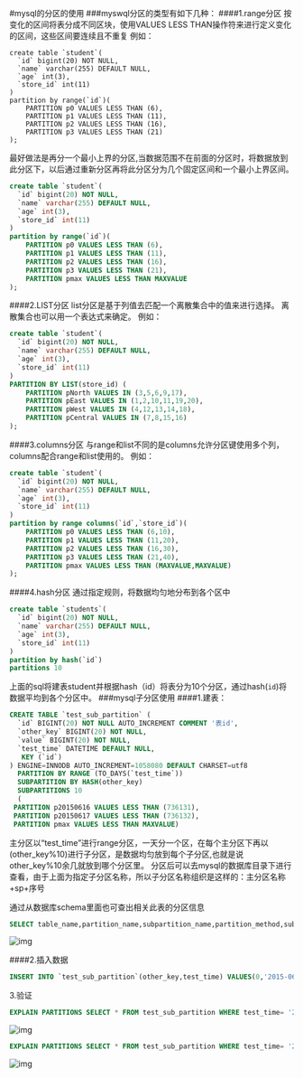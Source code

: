 #mysql的分区的使用
###myswql分区的类型有如下几种：
####1.range分区
按变化的区间将表分成不同区块，使用VALUES LESS THAN操作符来进行定义变化的区间，这些区间要连续且不重复
例如：
```mysql
create table `student`(
  `id` bigint(20) NOT NULL,
  `name` varchar(255) DEFAULT NULL,
  `age` int(3),
  `store_id` int(11)
)
partition by range(`id`)(
    PARTITION p0 VALUES LESS THAN (6),
    PARTITION p1 VALUES LESS THAN (11),
    PARTITION p2 VALUES LESS THAN (16),
    PARTITION p3 VALUES LESS THAN (21)
);
```
最好做法是再分一个最小上界的分区,当数据范围不在前面的分区时，将数据放到此分区下，以后通过重新分区再将此分区分为几个固定区间和一个最小上界区间。
```sql
create table `student`(
  `id` bigint(20) NOT NULL,
  `name` varchar(255) DEFAULT NULL,
  `age` int(3),
  `store_id` int(11)
)
partition by range(`id`)(
    PARTITION p0 VALUES LESS THAN (6),
    PARTITION p1 VALUES LESS THAN (11),
    PARTITION p2 VALUES LESS THAN (16),
    PARTITION p3 VALUES LESS THAN (21),
    PARTITION pmax VALUES LESS THAN MAXVALUE 
);
```
####2.LIST分区
list分区是基于列值去匹配一个离散集合中的值来进行选择。
离散集合也可以用一个表达式来确定。
例如：
```sql
create table `student`(
  `id` bigint(20) NOT NULL,
  `name` varchar(255) DEFAULT NULL,
  `age` int(3),
  `store_id` int(11)
)
PARTITION BY LIST(store_id) (
    PARTITION pNorth VALUES IN (3,5,6,9,17),
    PARTITION pEast VALUES IN (1,2,10,11,19,20),
    PARTITION pWest VALUES IN (4,12,13,14,18),
    PARTITION pCentral VALUES IN (7,8,15,16)
);
```
####3.columns分区
与range和list不同的是columns允许分区键使用多个列，columns配合range和list使用的。
例如：
```sql
create table `student`(
  `id` bigint(20) NOT NULL,
  `name` varchar(255) DEFAULT NULL,
  `age` int(3),
  `store_id` int(11)
)
partition by range columns(`id`,`store_id`)(
    PARTITION p0 VALUES LESS THAN (6,10),
    PARTITION p1 VALUES LESS THAN (11,20),
    PARTITION p2 VALUES LESS THAN (16,30),
    PARTITION p3 VALUES LESS THAN (21,40),
    PARTITION pmax VALUES LESS THAN (MAXVALUE,MAXVALUE)
);
```
####4.hash分区
通过指定规则，将数据均匀地分布到各个区中
```sql
create table `students`(
  `id` bigint(20) NOT NULL,
  `name` varchar(255) DEFAULT NULL,
  `age` int(3),
  `store_id` int(11)
)
partition by hash(`id`)
partitions 10
```
上面的sql将建表student并根据hash（id）将表分为10个分区，通过hash(`id`)将数据平均到各个分区中。
###mysql子分区使用
####1.建表：
```sql
CREATE TABLE `test_sub_partition` (
  `id` BIGINT(20) NOT NULL AUTO_INCREMENT COMMENT '表id',
  `other_key` BIGINT(20) NOT NULL,
  `value` BIGINT(20) NOT NULL,
  `test_time` DATETIME DEFAULT NULL,
   KEY (`id`)
) ENGINE=INNODB AUTO_INCREMENT=1058080 DEFAULT CHARSET=utf8
  PARTITION BY RANGE (TO_DAYS(`test_time`))
  SUBPARTITION BY HASH(other_key)
  SUBPARTITIONS 10
  (
 PARTITION p20150616 VALUES LESS THAN (736131),
 PARTITION p20150617 VALUES LESS THAN (736132),
 PARTITION pmax VALUES LESS THAN MAXVALUE) 
```
 主分区以“test_time”进行range分区，一天分一个区，在每个主分区下再以(other_key%10)进行子分区，是数据均匀放到每个子分区,也就是说other_key%10余几就放到哪个分区里。
分区后可以去mysql的数据库目录下进行查看，由于上面为指定子分区名称，所以子分区名称组织是这样的：主分区名称+sp+序号

通过从数据库schema里面也可查出相关此表的分区信息
```sql
SELECT table_name,partition_name,subpartition_name,partition_method,subpartition_method,partition_expression,subpartition_expression,partition_description FROM INFORMATION_SCHEMA.PARTITIONS WHERE TABLE_NAME='test_sub_partition';  
```
![img](http://7xawio.com1.z0.glb.clouddn.com/mysql_subpartitions.png) 

####2.插入数据
```sql
INSERT INTO `test_sub_partition`(other_key,test_time) VALUES(0,'2015-06-16'),(1,'2015-06-17'),(2,'2015-06-16'),(3,'2015-06-17'),(4,'2015-06-16'),(5,'2015-06-17'),(6,'2015-06-16'),(7,'2015-06-17'),(8,'2015-06-16'),(9,'2015-06-17'),(10,'2015-06-16'),(11,'2015-06-17'),(12,'2015-06-16'),(13,'2015-06-17'),(14,'2015-06-16'),(15,'2015-06-17'),(16,'2015-06-16'),(17,'2015-06-17'),(18,'2015-06-16'),(19,'2015-06-17'),(20,'2015-06-16'),(21,'2015-06-17'),(22,'2015-06-16'),(23,'2015-06-17'),(24,'2015-06-16'),(25,'2015-06-17'),(26,'2015-06-16'),(27,'2015-06-17'),(28,'2015-06-16'),(29,'2015-06-17'),(30,'2015-06-16'),(31,'2015-06-17'),(32,'2015-06-16'),(33,'2015-06-17'),(34,'2015-06-16'),(35,'2015-06-17'),(36,'2015-06-16'),(37,'2015-06-17'),(38,'2015-06-16'),(39,'2015-06-17'),(40,'2015-06-16'),(41,'2015-06-17'),(42,'2015-06-16'),(43,'2015-06-17'),(44,'2015-06-16'),(45,'2015-06-17'),(46,'2015-06-16'),(47,'2015-06-17'),(48,'2015-06-16'),(49,'2015-06-17'),(50,'2015-06-16'),(51,'2015-06-17'),(52,'2015-06-16'),(53,'2015-06-17'),(54,'2015-06-16'),(55,'2015-06-17'),(56,'2015-06-16'),(57,'2015-06-17'),(58,'2015-06-16'),(59,'2015-06-17'),(60,'2015-06-16'),(61,'2015-06-17'),(62,'2015-06-16'),(63,'2015-06-17'),(64,'2015-06-16'),(65,'2015-06-17'),(66,'2015-06-16'),(67,'2015-06-17'),(68,'2015-06-16'),(69,'2015-06-17'),(70,'2015-06-16'),(71,'2015-06-17'),(72,'2015-06-16'),(73,'2015-06-17'),(74,'2015-06-16'),(75,'2015-06-17'),(76,'2015-06-16'),(77,'2015-06-17'),(78,'2015-06-16'),(79,'2015-06-17'),(80,'2015-06-16'),(81,'2015-06-17'),(82,'2015-06-16'),(83,'2015-06-17'),(84,'2015-06-16'),(85,'2015-06-17'),(86,'2015-06-16'),(87,'2015-06-17'),(88,'2015-06-16'),(89,'2015-06-17'),(90,'2015-06-16'),(91,'2015-06-17'),(92,'2015-06-16'),(93,'2015-06-17'),(94,'2015-06-16'),(95,'2015-06-17'),(96,'2015-06-16'),(97,'2015-06-17'),(98,'2015-06-16'),(99,'2015-06-17')
```
3.验证
```sql
EXPLAIN PARTITIONS SELECT * FROM test_sub_partition WHERE test_time= '2015-06-16' AND other_key IN (1,11,21,31,41,51,61,71,81,91)
```
![img](http://7xawio.com1.z0.glb.clouddn.com/mysql_subpartitions_result_01.png) 
```sql
EXPLAIN PARTITIONS SELECT * FROM test_sub_partition WHERE test_time= '2015-06-16' AND other_key IN (2,12,22,32,42,52,62,72,82,92)
```
![img](http://7xawio.com1.z0.glb.clouddn.com/mysql_subpartitions_result_02.png) 


